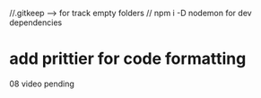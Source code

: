 //.gitkeep --> for track empty folders
// npm i  -D nodemon for dev dependencies
# add prittier for code formatting
08 video pending 